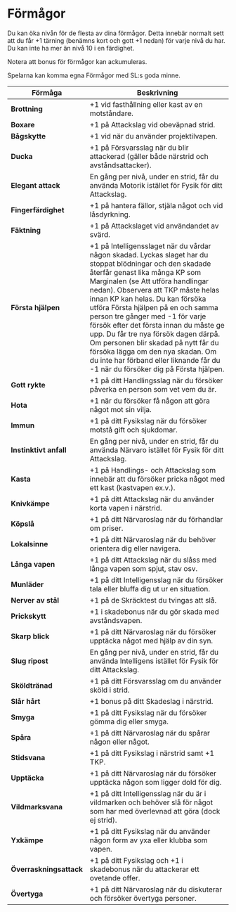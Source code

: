 # Förmågor
Du kan öka nivån för de flesta av dina förmågor.
Detta innebär normalt sett att du får +1 tärning
(benämns kort och gott +1 nedan) för varje nivå
du har. Du kan inte ha mer än nivå 10 i en
färdighet.

Notera att bonus för förmågor kan ackumuleras.

Spelarna kan komma egna Förmågor med SL:s goda minne.

|**Förmåga**|**Beskrivning**|
|-----------|---------------|
|**Brottning**|+1 vid fasthållning eller kast av en motståndare.|
|**Boxare**|+1 på Attackslag vid obeväpnad strid.|
|**Bågskytte**|+1 vid när du använder projektilvapen.|
|**Ducka**|+1 på Försvarsslag när du blir attackerad (gäller både närstrid och avståndsattacker).|
|**Elegant attack**|En gång per nivå, under en strid, får du använda Motorik istället för Fysik för ditt Attackslag.|
|**Fingerfärdighet**|+1 på hantera fällor, stjäla något och vid låsdyrkning.|
|**Fäktning**|+1 på Attackslaget vid användandet av svärd.|
|**Första hjälpen**|+1 på Intelligensslaget när du vårdar någon skadad. Lyckas slaget har du stoppat blödningar och den skadade återfår genast lika många KP som Marginalen (se Att utföra handlingar nedan). Observera att TKP måste helas innan KP kan helas. Du kan försöka  utföra Första hjälpen på en och samma person tre gånger med -1 för varje försök efter det första innan du måste ge upp. Du får tre nya försök dagen därpå. Om personen blir skadad på nytt får du försöka lägga om den nya skadan. Om du inte har förband eller liknande får du -1 när du försöker dig på Första hjälpen.|
|**Gott rykte**|+1 på ditt Handlingsslag när du försöker påverka en person som vet vem du är.|
|**Hota**|+1 när du försöker få någon att göra något mot sin vilja.|
|**Immun**|+1 på ditt Fysikslag när du försöker motstå gift och sjukdomar.|
|**Instinktivt anfall**|En gång per nivå, under en strid, får du använda Närvaro istället för Fysik för ditt Attackslag.|
|**Kasta**|+1 på Handlings- och Attackslag som innebär att du försöker pricka något med ett kast (kastvapen ex.v.).|
|**Knivkämpe**|+1 på ditt Attackslag när du använder korta vapen i närstrid.|
|**Köpslå**|+1 på ditt Närvaroslag när du förhandlar om priser.|
|**Lokalsinne**|+1 på ditt Närvaroslag när du behöver orientera dig eller navigera.|
|**Långa vapen**|+1 på ditt Attackslag när du slåss med långa vapen som spjut, stav osv.|
|**Munläder**|+1 på ditt Intelligensslag när du försöker tala eller bluffa dig ut ur en situation.|
|**Nerver av stål**|+1 på de Skräcktest du tvingas att slå.|
|**Prickskytt**|+1 i skadebonus när du gör skada med avståndsvapen.|
|**Skarp blick**|+1 på ditt Närvaroslag när du försöker upptäcka något med hjälp av din syn.|
|**Slug ripost**|En gång per nivå, under en strid, får du använda Intelligens istället för Fysik för ditt Attackslag.|
|**Sköldtränad**|+1 på ditt Försvarsslag om du använder sköld i strid.|
|**Slår hårt**|+1 bonus på ditt Skadeslag i närstrid.|
|**Smyga**|+1 på ditt Fysikslag när du försöker gömma dig eller smyga.|
|**Spåra**|+1 på ditt Närvaroslag när du spårar någon eller något.|
|**Stidsvana**|+1 på ditt Fysikslag i närstrid samt +1 TKP.|
|**Upptäcka**|+1 på ditt Närvaroslag när du försöker upptäcka någon som ligger dold för dig.|
|**Vildmarksvana**|+1 på ditt Intelligensslag när du är i vildmarken och behöver slå för något som har med överlevnad att göra (dock ej strid).|
|**Yxkämpe**|+1 på ditt Fysikslag när du använder någon form av yxa eller klubba som vapen.|
|**Överraskningsattack**|+1 på ditt Fysikslag och +1 i skadebonus när du attackerar ett ovetande offer.|
|**Övertyga**|+1 på ditt Närvaroslag när du diskuterar och försöker övertyga personer.| 